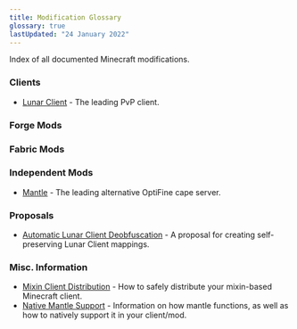 ```yaml
---
title: Modification Glossary
glossary: true
lastUpdated: "24 January 2022"
---
```

Index of all documented Minecraft modifications.

### Clients
- [Lunar Client](modifications/lunar-client) - The leading  PvP client.

### Forge Mods

### Fabric Mods

### Independent Mods
- [Mantle](modifications/mantle) - The leading alternative OptiFine cape server.

### Proposals
- [Automatic Lunar Client Deobfuscation](proposals/automatic-lunar-deobf-revised) - A proposal for creating self-preserving Lunar Client mappings.

### Misc. Information
- [Mixin Client Distribution](modifications/mixin/mixin-client-distribution) - How to safely distribute your mixin-based Minecraft client.
- [Native Mantle Support](modifications/mantle#native-mantle-support) - Information on how mantle functions, as well as how to natively support it in your client/mod.
